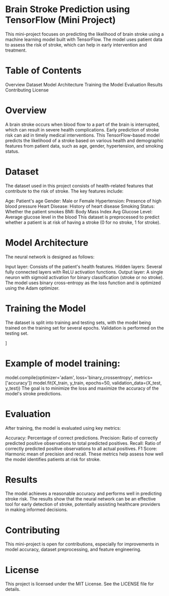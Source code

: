 # Brain Stroke Prediction using TensorFlow (Mini Project)
This mini-project focuses on predicting the likelihood of brain stroke using a machine learning model built with TensorFlow. The model uses patient data to assess the risk of stroke, which can help in early intervention and treatment.

# Table of Contents
Overview
Dataset
Model Architecture
Training the Model
Evaluation
Results
Contributing
License
# Overview
A brain stroke occurs when blood flow to a part of the brain is interrupted, which can result in severe health complications. Early prediction of stroke risk can aid in timely medical interventions. This TensorFlow-based model predicts the likelihood of a stroke based on various health and demographic features from patient data, such as age, gender, hypertension, and smoking status.

# Dataset
The dataset used in this project consists of health-related features that contribute to the risk of stroke. The key features include:

Age: Patient's age
Gender: Male or Female
Hypertension: Presence of high blood pressure
Heart Disease: History of heart disease
Smoking Status: Whether the patient smokes
BMI: Body Mass Index
Avg Glucose Level: Average glucose level in the blood
This dataset is preprocessed to predict whether a patient is at risk of having a stroke (0 for no stroke, 1 for stroke).

# Model Architecture
The neural network is designed as follows:

Input layer: Consists of the patient's health features.
Hidden layers: Several fully connected layers with ReLU activation functions.
Output layer: A single neuron with sigmoid activation for binary classification (stroke or no stroke).
The model uses binary cross-entropy as the loss function and is optimized using the Adam optimizer.

# Training the Model
The dataset is split into training and testing sets, with the model being trained on the training set for several epochs. Validation is performed on the testing set.

]
# Example of model training:
model.compile(optimizer='adam', loss='binary_crossentropy', metrics=['accuracy'])
model.fit(X_train, y_train, epochs=50, validation_data=(X_test, y_test))
The goal is to minimize the loss and maximize the accuracy of the model's stroke predictions.

# Evaluation
After training, the model is evaluated using key metrics:

Accuracy: Percentage of correct predictions.
Precision: Ratio of correctly predicted positive observations to total predicted positives.
Recall: Ratio of correctly predicted positive observations to all actual positives.
F1 Score: Harmonic mean of precision and recall.
These metrics help assess how well the model identifies patients at risk for stroke.

# Results
The model achieves a reasonable accuracy and performs well in predicting stroke risk. The results show that the neural network can be an effective tool for early detection of stroke, potentially assisting healthcare providers in making informed decisions.

# Contributing
This mini-project is open for contributions, especially for improvements in model accuracy, dataset preprocessing, and feature engineering.

# License
This project is licensed under the MIT License. See the LICENSE file for details.
